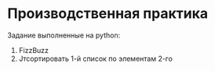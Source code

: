 # Производственная практика
Задание выполненные на python:
1. FizzBuzz
2. Jтсортировать 1-й список по элементам 2-го
